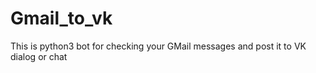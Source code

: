 # Gmail_to_vk
This is python3 bot for checking your GMail messages and post it to VK dialog or chat
